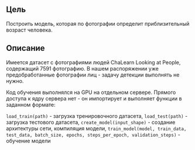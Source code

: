 ## Цель
Построить модель, которая по фотографии определит приблизительный возраст человека.

## Описание
Имеется датасет с фотографиями людей ChaLearn Looking at People, содержащий 7591 фотографию. В нашем распоряжении уже предобработанные фотографии лиц - задачу детекции выполнять не нужно.

Код обучения выполнялся на GPU на отдельном сервере. Прямого доступа к ядру сервера нет - он импортирует и выполняет функции в заданном формате:

`load_train(path)` - загрузка тренировочного датасета,
`load_test(path)` - загрузка тестового датасета,
`create_model(input_shape)` - создание архитектуры сети, компиляция модели,
`train_model(model, train_data, test_data, batch_size, epochs, steps_per_epoch, validation_steps)` - обучение модели
